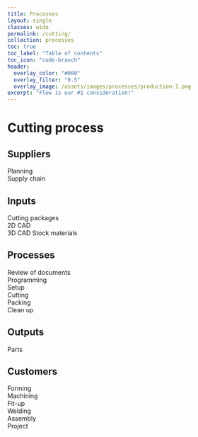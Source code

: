 ```yaml
---
title: Processes
layout: single
classes: wide
permalink: /cutting/
collection: processes
toc: true
toc_label: "Table of contents"
toc_icon: "code-branch"
header:
  overlay_color: "#000"
  overlay_filter: "0.5"
  overlay_image: /assets/images/processes/production-1.png
excerpt: "Flow is our #1 consideration!"
---
```

# Cutting process

## Suppliers
Planning  
Supply chain  
## Inputs
Cutting packages  
2D CAD  
3D CAD
Stock materials    
## Processes
Review of documents  
Programming  
Setup  
Cutting  
Packing  
Clean up    
## Outputs
Parts     
## Customers
Forming  
Machining  
Fit-up  
Welding  
Assembly  
Project   

